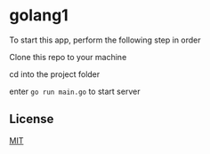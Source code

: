 # golang1

To start this app, perform the following step in order

Clone this repo to your machine

cd into the project folder

enter ```go run main.go``` to start server

## License
[MIT](https://choosealicense.com/licenses/mit/)
